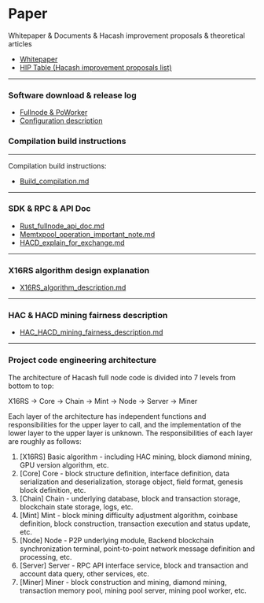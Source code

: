 # Paper
Whitepaper & Documents & Hacash improvement proposals & theoretical articles


- [Whitepaper](https://github.com/hacash/doc/blob/main/whitepaper.pdf)
- [HIP Table (Hacash improvement proposals list)](https://github.com/hacash/doc/blob/main/HIP/HIP-table.md)

---

### Software download & release log

- [Fullnode & PoWorker](https://github.com/hacash/rust/releases)
- [Configuration description](https://github.com/hacash/doc/blob/main/build/config_description.md)

### Compilation build instructions 

---

Compilation build instructions: 

- [Build_compilation.md](https://github.com/hacash/doc/blob/main/build/build_compilation.md)

---

### SDK & RPC & API Doc 

- [Rust_fullnode_api_doc.md](https://github.com/hacash/doc/blob/main/server/fullnode_api_doc.md) 
- [Memtxpool_operation_important_note.md](https://github.com/hacash/doc/blob/main/server/memtxpool_operation_important_note.md) 
- [HACD_explain_for_exchange.md](https://github.com/hacash/doc/blob/main/server/hacd_explain_for_exchange.md) 

---

### X16RS algorithm design explanation

- [X16RS_algorithm_description.md](https://github.com/hacash/doc/blob/main/tech/x16rs_algorithm_description.md)

---

### HAC & HACD mining fairness description

- [HAC_HACD_mining_fairness_description.md](https://github.com/hacash/doc/blob/main/tech/HAC_HACD_mining_fairness_description.md)

---

### Project code engineering architecture

The architecture of Hacash full node code is divided into 7 levels from bottom to top:

X16RS -> Core -> Chain -> Mint -> Node -> Server -> Miner

Each layer of the architecture has independent functions and responsibilities for the upper layer to call, and the implementation of the lower layer to the upper layer is unknown. The responsibilities of each layer are roughly as follows:

1. [X16RS] Basic algorithm - including HAC mining, block diamond mining, GPU version algorithm, etc.
2. [Core] Core - block structure definition, interface definition, data serialization and deserialization, storage object, field format, genesis block definition, etc.
3. [Chain] Chain - underlying database, block and transaction storage, blockchain state storage, logs, etc.
4. [Mint] Mint - block mining difficulty adjustment algorithm, coinbase definition, block construction, transaction execution and status update, etc.
5. [Node] Node - P2P underlying module, Backend blockchain synchronization terminal, point-to-point network message definition and processing, etc.
6. [Server] Server - RPC API interface service, block and transaction and account data query, other services, etc.
7. [Miner] Miner - block construction and mining, diamond mining, transaction memory pool, mining pool server, mining pool worker, etc.

